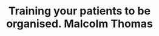 ---
area: Communication Skills, calgary-cambridge-model
category: 10 - Calgary Cambridge Workshop
title: Training your patients to be organised. Malcolm Thomas
description: Training your patients to be organised. Malcolm Thomas
audio: /assets/audio/10 - Calgary Cambridge Workshop - Training your patients to be organised. Malcolm Thomas - MQ.mp3
article: 
www: 
keywords: Calgary, Cambridge, Model
youtube: 
soundcloud: 
---